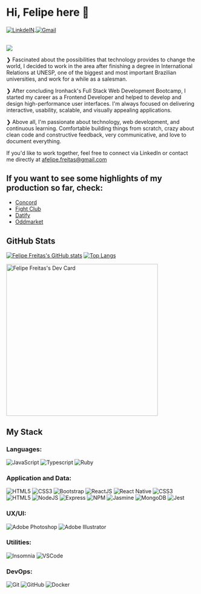 # Hi, Felipe here 👋

<a target="_blank" href="https://www.linkedin.com/in/affreitas/">
  <img align="center" alt="LinkdeIN" src="https://img.shields.io/badge/LinkedIn-0077B5?style=for-the-badge&logo=linkedin&logoColor=white" />
</a>
<a target="_blank" href="mailto:afelipe.fretas@gmail.com">
  <img align="center" alt="Gmail" src="https://img.shields.io/badge/Gmail-D14836?style=for-the-badge&logo=gmail&logoColor=white" />
</a>

<br>
<br>

![](https://www.codewars.com/users/sincopeiro/badges/micro)

❯ Fascinated about the possibilities that technology provides to change the world, I decided to work in the area after finishing a degree in International Relations at UNESP, one of the biggest and most important Brazilian universities, and work for a while as a salesman.

❯ After concluding Ironhack's Full Stack Web Development Bootcamp, I started my career as a Frontend Developer and helped to develop and design high-performance user interfaces. I'm always focused on delivering interactive, usability, scalable, and visually appealing applications.

❯ Above all, I'm passionate about technology, web development, and continuous learning. Comfortable building things from scratch, crazy about clean code and constructive feedback, very communicative, and love to document everything.

If you'd like to work together, feel free to connect via LinkedIn or contact me directly at afelipe.freitas@gmail.com

## If you want to see some highlights of my production so far, check:
- [Concord](https://github.com/sincopeiro/concord)
- [Fight Club](https://github.com/sincopeiro/fight-club-game)
- [Datify](https://github.com/sincopeiro/datify)
- [Oddmarket](https://github.com/LBWKH/OddMarket---Client)

## GitHub Stats

[![Felipe Freitas's GitHub stats](https://github-readme-stats.vercel.app/api?username=sincopeiro&theme=synthwave&show_icons=true)](https://github.com/sincopeiro/github-readme-stats)
[![Top Langs](https://github-readme-stats.vercel.app/api/top-langs/?username=sincopeiro&theme=synthwave&layout=compact)](https://github.com/sincopeiro/github-readme-stats)

<a href="https://app.daily.dev/felipefreitas"><img src="https://api.daily.dev/devcards/85c800fd403b4f97a27f97f71fcf5297.png?r=ca8" width="400" alt="Felipe Freitas's Dev Card"/></a>

## My Stack

### Languages:
![JavaScript](https://img.shields.io/badge/-JavaScript-EDD222?style=flat&logo=javascript&logoColor=white)
![Typescript](https://img.shields.io/badge/-Typescript-1572B6?style=flat&logo=typescript&logoColor=white)
![Ruby](https://img.shields.io/badge/-Ruby-CB3837?style=flat&logo=ruby&logoColor=white)

### Application and Data:
![HTML5](https://img.shields.io/badge/-HTML5-E34F26?style=flat&logo=html5&logoColor=white)
![CSS3](https://img.shields.io/badge/-CSS3-1572B6?style=flat&logo=css3)
![Bootstrap](https://img.shields.io/badge/-Bootstrap-563D7C?style=flat&logo=bootstrap)
![ReactJS](https://img.shields.io/badge/-ReactJS-51CBF2?style=flat&logo=react&logoColor=white)
![React Native](https://img.shields.io/badge/-ReactNative-51CBF2?style=flat&logo=react&logoColor=white)
![CSS3](https://img.shields.io/badge/-CSS3-1572B6?style=flat&logo=css3)
![HTML5](https://img.shields.io/badge/-HTML5-E34F26?style=flat&logo=html5&logoColor=white)
![NodeJS](http://img.shields.io/badge/-NodeJS-6EBF20?style=flat&logo=node.js&logoColor=white)
![Express](http://img.shields.io/badge/-Express-black?style=flat&logo=express&logoColor=white)
![NPM](https://img.shields.io/badge/-NPM-CB3837?style=flat&logo=npm&logoColor=white)
![Jasmine](https://img.shields.io/badge/-Jasmine-8A4182?style=flat&logo=jasmine&logoColor=white)
![MongoDB](http://img.shields.io/badge/-MongoDB-47A248?style=flat&logo=mongodb&logoColor=white)
![Jest](https://img.shields.io/badge/-Jest-F05032?style=flat&logo=jest&logoColor=white)


### UX/UI:
![Adobe Photoshop](https://img.shields.io/badge/-Photoshop-31A8FF?style=flat&logo=adobe-photoshop&logoColor=white)
![Adobe Illustrator](https://img.shields.io/badge/-Illustrator-FF9A00?style=flat&logo=adobe-illustrator&logoColor=white)

### Utilities:
![Insomnia](https://img.shields.io/badge/-Insomnia-5849BE?style=flat&logo=insomnia&logoColor=white)
![VSCode](https://img.shields.io/badge/-VSCode-007ACC?style=flat&logo=visual-studio-code&logoColor=white)

### DevOps:
![Git](https://img.shields.io/badge/-Git-F05032?style=flat&logo=git&logoColor=white)
![GitHub](https://img.shields.io/badge/-Github-181717?style=flat&logo=github&logoColor=white)
![Docker](https://img.shields.io/badge/-Docker-007ACC?style=flat&logo=docker&logoColor=white)



